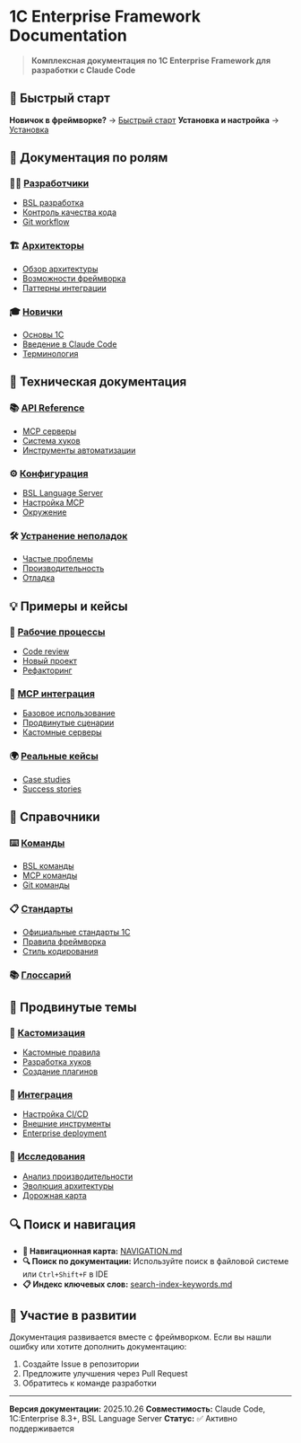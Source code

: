 # 1C Enterprise Framework Documentation

> **Комплексная документация по 1C Enterprise Framework для разработки с Claude Code**

## 🚀 Быстрый старт

**Новичок в фреймворке?** → [Быстрый старт](01-getting-started/quick-start.md)
**Установка и настройка** → [Установка](01-getting-started/installation.md)

## 👥 Документация по ролям

### 🧑‍💻 [Разработчики](02-user-guides/developers/)
- [BSL разработка](02-user-guides/developers/bsl-development.md)
- [Контроль качества кода](02-user-guides/developers/code-quality.md)
- [Git workflow](02-user-guides/developers/git-workflow.md)

### 🏗️ [Архитекторы](02-user-guides/architects/)
- [Обзор архитектуры](02-user-guides/architects/architecture-overview.md)
- [Возможности фреймворка](02-user-guides/architects/framework-capabilities.md)
- [Паттерны интеграции](02-user-guides/architects/integration-patterns.md)

### 🎓 [Новички](02-user-guides/beginners/)
- [Основы 1C](02-user-guides/beginners/1c-basics.md)
- [Введение в Claude Code](02-user-guides/beginners/claude-code-intro.md)
- [Терминология](02-user-guides/beginners/terminology.md)

## 🔧 Техническая документация

### 📚 [API Reference](03-technical-reference/api/)
- [MCP серверы](03-technical-reference/api/mcp-servers.md)
- [Система хуков](03-technical-reference/api/hooks-system.md)
- [Инструменты автоматизации](03-technical-reference/api/automation-tools.md)

### ⚙️ [Конфигурация](03-technical-reference/configuration/)
- [BSL Language Server](03-technical-reference/configuration/bsl-language-server.md)
- [Настройка MCP](03-technical-reference/configuration/mcp-setup.md)
- [Окружение](03-technical-reference/configuration/environment.md)

### 🛠️ [Устранение неполадок](03-technical-reference/troubleshooting/)
- [Частые проблемы](03-technical-reference/troubleshooting/common-issues.md)
- [Производительность](03-technical-reference/troubleshooting/performance.md)
- [Отладка](03-technical-reference/troubleshooting/debugging.md)

## 💡 Примеры и кейсы

### 🔄 [Рабочие процессы](04-examples/workflows/)
- [Code review](04-examples/workflows/code-review.md)
- [Новый проект](04-examples/workflows/new-project.md)
- [Рефакторинг](04-examples/workflows/refactoring.md)

### 🔌 [MCP интеграция](04-examples/mcp-integration/)
- [Базовое использование](04-examples/mcp-integration/basic-usage.md)
- [Продвинутые сценарии](04-examples/mcp-integration/advanced-scenarios.md)
- [Кастомные серверы](04-examples/mcp-integration/custom-servers.md)

### 🌍 [Реальные кейсы](04-examples/real-world/)
- [Case studies](04-examples/real-world/case-studies.md)
- [Success stories](04-examples/real-world/success-stories.md)

## 📖 Справочники

### ⌨️ [Команды](05-reference/commands/)
- [BSL команды](05-reference/commands/bsl-commands.md)
- [MCP команды](05-reference/commands/mcp-commands.md)
- [Git команды](05-reference/commands/git-commands.md)

### 📋 [Стандарты](05-reference/standards/)
- [Официальные стандарты 1C](05-reference/standards/1c-official.md)
- [Правила фреймворка](05-reference/standards/framework-rules.md)
- [Стиль кодирования](05-reference/standards/coding-style.md)

### 📚 [Глоссарий](05-reference/glossary.md)

## 🚀 Продвинутые темы

### 🎨 [Кастомизация](06-advanced/customization/)
- [Кастомные правила](06-advanced/customization/custom-rules.md)
- [Разработка хуков](06-advanced/customization/hooks-development.md)
- [Создание плагинов](06-advanced/customization/plugin-creation.md)

### 🔗 [Интеграция](06-advanced/integration/)
- [Настройка CI/CD](06-advanced/integration/ci-cd-setup.md)
- [Внешние инструменты](06-advanced/integration/external-tools.md)
- [Enterprise deployment](06-advanced/integration/enterprise-deployment.md)

### 🔬 [Исследования](06-advanced/research/)
- [Анализ производительности](06-advanced/research/performance-analysis.md)
- [Эволюция архитектуры](06-advanced/research/architecture-evolution.md)
- [Дорожная карта](06-advanced/research/future-roadmap.md)

## 🔍 Поиск и навигация

- **📍 Навигационная карта:** [NAVIGATION.md](NAVIGATION.md)
- **🔍 Поиск по документации:** Используйте поиск в файловой системе или `Ctrl+Shift+F` в IDE
- **📋 Индекс ключевых слов:** [search-index-keywords.md](search-index-keywords.md)

## 🤝 Участие в развитии

Документация развивается вместе с фреймворком. Если вы нашли ошибку или хотите дополнить документацию:

1. Создайте Issue в репозитории
2. Предложите улучшения через Pull Request
3. Обратитесь к команде разработки

---

**Версия документации:** 2025.10.26
**Совместимость:** Claude Code, 1C:Enterprise 8.3+, BSL Language Server
**Статус:** ✅ Активно поддерживается